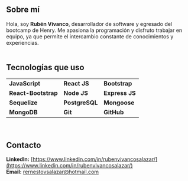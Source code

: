## Sobre mí

Hola, soy **Rubén Vivanco**, desarrollador de software y egresado del bootcamp de Henry. Me apasiona la programación y disfruto trabajar en equipo, ya que permite el intercambio constante de conocimientos y experiencias.
<br><br>
## Tecnologías que uso

|                    |                   |                    |
|--------------------|-------------------|--------------------|
| **JavaScript**     | **React JS**      | **Bootstrap**      |
| **React-Bootstrap**| **Node JS**       | **Express JS**     |
| **Sequelize**      | **PostgreSQL**    | **Mongoose**       |
| **MongoDB**        | **Git**           | **GitHub**         |

<br>

## Contacto

**LinkedIn:** [https://www.linkedin.com/in/rubenvivancosalazar/](https://www.linkedin.com/in/rubenvivancosalazar/)  
**Email:** rernestovsalazar@hotmail.com

